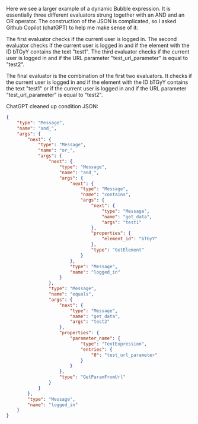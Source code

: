 Here we see a larger example of a dynamic Bubble expression. It is essentially three different evaluators strung together with an AND and an OR operator. The construction of the JSON is complicated, so I asked Github Copilot (chatGPT) to help me make sense of it:

The first evaluator checks if the current user is logged in. The second evaluator checks if the current user is logged in and if the element with the ID bTGyY contains the text "test1". The third evaluator checks if the current user is logged in and if the URL parameter "test_url_parameter" is equal to "test2".

The final evaluator is the combination of the first two evaluators. It checks if the current user is logged in and if the element with the ID bTGyY contains the text "test1" or if the current user is logged in and if the URL parameter "test_url_parameter" is equal to "test2".

ChatGPT cleaned up condition JSON:

```JSON
{
    "type": "Message",
    "name": "and_",
    "args": {
        "next": {
            "type": "Message",
            "name": "or_",
            "args": {
                "next": {
                    "type": "Message",
                    "name": "and_",
                    "args": {
                        "next": {
                            "type": "Message",
                            "name": "contains",
                            "args": {
                                "next": {
                                    "type": "Message",
                                    "name": "get_data",
                                    "args": "test1"
                                },
                                "properties": {
                                    "element_id": "bTGyY"
                                },
                                "type": "GetElement"
                            }
                        },
                        "type": "Message",
                        "name": "logged_in"
                    }
                },
                "type": "Message",
                "name": "equals",
                "args": {
                    "next": {
                        "type": "Message",
                        "name": "get_data",
                        "args": "test2"
                    },
                    "properties": {
                        "parameter_name": {
                            "type": "TextExpression",
                            "entries": {
                                "0": "test_url_parameter"
                            }
                        }
                    },
                    "type": "GetParamFromUrl"
                }
            }
        },
        "type": "Message",
        "name": "logged_in"
    }
}
```